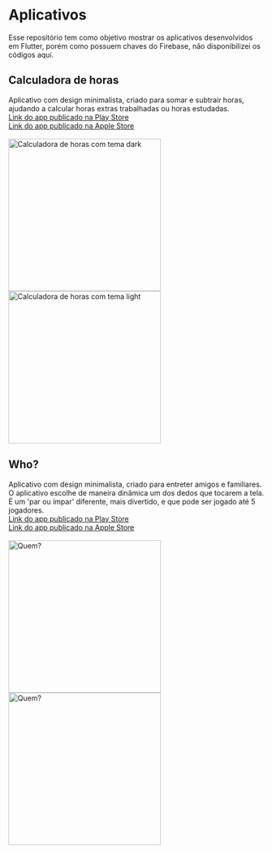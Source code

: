 # Aplicativos
Esse repositório tem como objetivo mostrar os aplicativos desenvolvidos em Flutter, porém como possuem chaves do Firebase, não disponibilizei os códigos aqui.

## Calculadora de horas
Aplicativo com design minimalista, criado para somar e subtrair horas, ajudando a calcular horas extras trabalhadas ou horas estudadas.
<br/><a href="https://play.google.com/store/apps/details?id=br.app.la.hour_calculator"> Link do app publicado na Play Store </a>
<br/><a href="https://apps.apple.com/us/app/id1524657411"> Link do app publicado na Apple Store </a>
</br></br>
<img src="https://lh3.googleusercontent.com/F4r7PfkWQ18XDGwD9h2YdwRyVr8tzaHiUoHqh-0_vE5Iyv3JqLM2auJzlDkqqKEBgn0_=w2750-h1456" alt="Calculadora de horas com tema dark" width=300/>
<img src="https://lh3.googleusercontent.com/tqdIOdWHbGyg6NceW_xzKAx0aLSK2yTQc3K9AjvG0vkjdiVeXBQM-iRLFzGDpu9qcAE=w2750-h1456" alt="Calculadora de horas com tema light" width=300/>

## Who?
Aplicativo com design minimalista, criado para entreter amigos e familiares. O aplicativo escolhe de maneira dinâmica um dos dedos que tocarem a tela. É um 'par ou ímpar' diferente, mais divertido, e que pode ser jogado até 5 jogadores.
<br/><a href="https://play.google.com/store/apps/details?id=br.app.lacode.who"> Link do app publicado na Play Store </a>
<br/><a href="https://apps.apple.com/us/app/id1524972555"> Link do app publicado na Apple Store </a>
</br></br>
<img src="https://lh3.googleusercontent.com/25eddLYiM6Q-L0RFsjQHBBavr0DzFKjymR-H-Dgoc-ACAvLQFw6O6n-LjtT6NrSbmQ=w2750-h1456" alt="Quem?" width=300/>
<img src="https://lh3.googleusercontent.com/CofRE-lc46YFg1o1FFQqGkComR0EizwFtwLpTD_r4jBIvI0cQ1A-LrnTVbWX2U7a0Zsq=w2750-h1456" alt="Quem?" width=300/>
